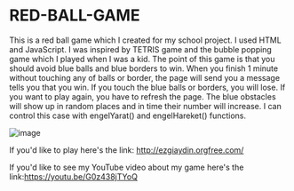 # RED-BALL-GAME
This is a red ball game which I created for my school project. I used HTML and JavaScript. I was inspired by TETRIS game and the bubble popping game which I played when I was a kid. 
The point of this game is that you should avoid blue balls and blue borders to win. When you finish 1 minute without touching any of balls or border, the page will send you a message tells you that you win. If you touch the blue balls or borders, you will lose. If you want to play again, you have to refresh the page. The blue obstacles will show up in random places and in time their number will increase. I can control this case with engelYarat() and engelHareket() functions. 

![image](https://github.com/ezgiaydiiin/RED-BALL-GAME/assets/92357147/5ce3b3a1-668b-4da0-ad18-2802da0af377)

If you'd like to play here's the link: http://ezgiaydin.orgfree.com/

If you'd like to see my YouTube video about my game here's the link:https://youtu.be/G0z438jTYoQ

